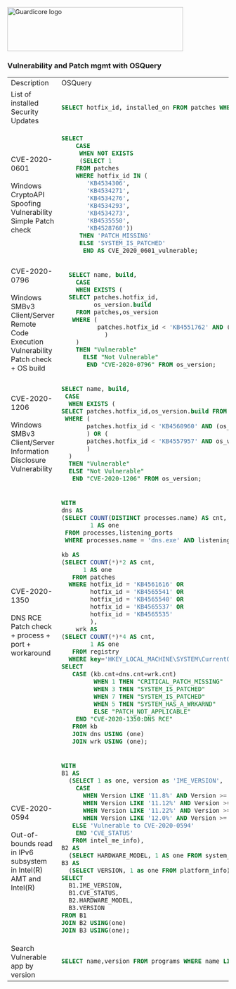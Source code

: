<p align="left">
  <a href="https://www.guardicore.com/">
    <img src="https://www.guardicore.com/wp-content/uploads/2019/02/guardicore-press-releases-logo-banner2-845x200-1.jpg" alt="Guardicore logo" width="400" height="100">
  </a>
</p>
<h3 align="left">Vulnerability and Patch mgmt with OSQuery</h3>
<p align="left">

<table>
<tr>
<td> Description </td> <td> OSQuery </td>
</tr>
<tr>
<td> List of installed Security Updates</td>
<td>

```sql
SELECT hotfix_id, installed_on FROM patches WHERE description = "Security Update";
```

</td>
</tr>
<tr>
<td> CVE-2020-0601<br>
     <br>
     Windows CryptoAPI Spoofing Vulnerability<br>
     Simple Patch check</td>
<td>

```sql
SELECT 
    CASE 
     WHEN NOT EXISTS
     (SELECT 1
    FROM patches
    WHERE hotfix_id IN (
       'KB4534306', 
       'KB4534271', 
       'KB4534276', 
       'KB4534293', 
       'KB4534273',
       'KB4535550', 
       'KB4528760'))
     THEN 'PATCH_MISSING'
     ELSE 'SYSTEM_IS_PATCHED'
      END AS CVE_2020_0601_vulnerable;
```

</td>
</tr>
<tr>
<td> CVE-2020-0796<br>
     <br>
     Windows SMBv3 Client/Server Remote Code Execution Vulnerability<br>
     Patch check + OS build
</td>
<td>

```sql
  SELECT name, build, 
    CASE 
    WHEN EXISTS (
  SELECT patches.hotfix_id,
         os_version.build 
    FROM patches,os_version 
   WHERE (
          patches.hotfix_id < 'KB4551762' AND (os_version.build = '1903' OR os_version.build = '1909')
         	)
    )
    THEN "Vulnerable" 
	  ELSE "Not Vulnerable" 
	   END "CVE-2020-0796" FROM os_version;
```

</td>
</tr>
<tr>
<td> CVE-2020-1206<br>
     <br>
     Windows SMBv3 Client/Server Information Disclosure Vulnerability
</td>
<td>

```sql
SELECT name, build, 
 CASE 
  WHEN EXISTS (
SELECT patches.hotfix_id,os_version.build FROM patches,os_version 
 WHERE (
       patches.hotfix_id < 'KB4560960' AND (os_version.build = '1903' OR os_version.build = '1909')
       ) OR (
       patches.hotfix_id < 'KB4557957' AND os_version.build = '2004'
       )
  )
  THEN "Vulnerable" 
  ELSE "Not Vulnerable" 
   END "CVE-2020-1206" FROM os_version;
 ```

</td>
</tr>
<tr>
<td> CVE-2020-1350<br>
     <br>
     DNS RCE<br>
     Patch check + process + port + workaround
</td>
<td>

```sql
WITH 
dns AS
(SELECT COUNT(DISTINCT processes.name) AS cnt,
        1 AS one
 FROM processes,listening_ports
 WHERE processes.name = 'dns.exe' AND listening_ports.port = '53'),

kb AS
(SELECT COUNT(*)*2 AS cnt,
      1 AS one
   FROM patches
  WHERE hotfix_id = 'KB4561616' OR
        hotfix_id = 'KB4565541' OR
        hotfix_id = 'KB4565540' OR
        hotfix_id = 'KB4565537' OR
        hotfix_id = 'KB4565535'
        ),
    wrk AS
(SELECT COUNT(*)*4 AS cnt,
        1 AS one
   FROM registry 
  WHERE key='HKEY_LOCAL_MACHINE\SYSTEM\CurrentControlSet\Services\DNS\Parameters' AND name='TcpReceivePacketSize' AND data < '65281')
SELECT
   CASE (kb.cnt+dns.cnt+wrk.cnt)
         WHEN 1 THEN "CRITICAL_PATCH_MISSING"
         WHEN 3 THEN "SYSTEM_IS_PATCHED"
         WHEN 7 THEN "SYSTEM_IS_PATCHED"
         WHEN 5 THEN "SYSTEM_HAS_A_WRKARND"
         ELSE "PATCH_NOT_APPLICABLE"
    END "CVE-2020-1350:DNS RCE"
   FROM kb
   JOIN dns USING (one)
   JOIN wrk USING (one);
```

</td>
</tr>
<tr>
<td> CVE-2020-0594<br>
     <br>
     Out-of-bounds read in IPv6 subsystem in Intel(R) AMT and Intel(R)
</td>
<td>

```sql
WITH
B1 AS
  (SELECT 1 as one, version as 'IME_VERSION',
    CASE
      WHEN Version LIKE '11.8%' AND Version >= '11.8.77' THEN 'NOT Vulnerable'
      WHEN Version LIKE '11.12%' AND Version >= '11.12.77' THEN 'NOT Vulnerable'
      WHEN Version LIKE '11.22%' AND Version >= '11.22.77' THEN 'NOT Vulnerable'
      WHEN Version LIKE '12.0%' AND Version >= '12.0.64' THEN 'NOT Vulnerable'
   ELSE 'Vulnerable to CVE-2020-0594'
    END 'CVE_STATUS'
   FROM intel_me_info), 
B2 AS
  (SELECT HARDWARE_MODEL, 1 AS one FROM system_info),
B3 AS
  (SELECT VERSION, 1 as one FROM platform_info)
SELECT
  B1.IME_VERSION,
  B1.CVE_STATUS,
  B2.HARDWARE_MODEL,
  B3.VERSION
FROM B1
JOIN B2 USING(one)
JOIN B3 USING(one);
```

</td>
</tr>
<tr>
<td> Search Vulnerable app by version</td>
<td>

```sql
SELECT name,version FROM programs WHERE name LIKE '%Apache%' AND version >= '8.5.0' and version <= '8.5.50'; 
```

</td>
</tr>

</table>
